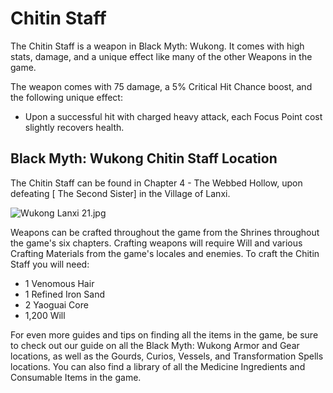 # Chitin Staff

The Chitin Staff is a weapon in Black Myth: Wukong. It comes with high stats, damage, and a unique effect like many of the other Weapons in the game. 

The weapon comes with 75 damage, a 5% Critical Hit Chance boost, and the following unique effect: 

  * Upon a successful hit with charged heavy attack, each Focus Point cost slightly recovers health.

## Black Myth: Wukong Chitin Staff Location

The Chitin Staff can be found in Chapter 4 - The Webbed Hollow, upon defeating [ The Second Sister] in the Village of Lanxi. 

![Wukong Lanxi 21.jpg](https://oyster.ignimgs.com/mediawiki/apis.ign.com/black-myth-wukong/a/a8/Wukong_Lanxi_21.jpg)

Weapons can be crafted throughout the game from the Shrines throughout the game's six chapters. Crafting weapons will require Will and various Crafting Materials from the game's locales and enemies. To craft the Chitin Staff you will need: 

  * 1 Venomous Hair
  * 1 Refined Iron Sand
  * 2 Yaoguai Core
  * 1,200 Will

For even more guides and tips on finding all the items in the game, be sure to check out our guide on all the Black Myth: Wukong Armor and Gear locations, as well as the Gourds, Curios, Vessels, and Transformation Spells locations. You can also find a library of all the Medicine Ingredients and Consumable Items in the game. 
